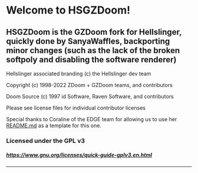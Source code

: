 # Welcome to HSGZDoom!

## HSGZDoom is the GZDoom fork for Hellslinger, quickly done by SanyaWaffles, backporting minor changes (such as the lack of the broken softpoly and disabling the software renderer)

Hellslinger associated branding (c) the Hellslinger dev team

Copyright (c) 1998-2022 ZDoom + GZDoom teams, and contributors

Doom Source (c) 1997 id Software, Raven Software, and contributors

Please see license files for individual contributor licenses

Special thanks to Coraline of the EDGE team for allowing us to use her [README.md](https://github.com/3dfxdev/EDGE/blob/master/README.md) as a template for this one.

### Licensed under the GPL v3
##### https://www.gnu.org/licenses/quick-guide-gplv3.en.html
---


